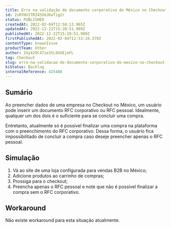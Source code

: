 ```yaml
---
title: Erro na validação de documento corporativo do México no Checkout
id: 2sRYHVITR34SVmJKwTig2r
status: PUBLISHED
createdAt: 2022-02-04T12:50:13.965Z
updatedAt: 2022-12-22T15:20:51.989Z
publishedAt: 2022-12-22T15:20:51.989Z
firstPublishedAt: 2022-02-04T12:53:10.379Z
contentType: knownIssue
productTeam: Other
author: 2Gy429C47ie3tL9XUEjeFL
tag: Checkout
slug: erro-na-validacao-de-documento-corporativo-do-mexico-no-checkout
kiStatus: Backlog
internalReference: 425486 
---
```


## Sumário

Ao preencher dados de uma empresa no Checkout no México, um usuário pode inserir um documento RFC corporativo ou RFC pessoal. Idealmente, qualquer um dos dois é o suficiente para se concluir uma compra.

Entretanto, atualmente só é possível finalizar uma compra na plataforma com o preenchimento do RFC corporativo. Dessa forma, o usuário fica impossibilitado de concluir a compra caso deseje preencher apenas o RFC pessoal.


## Simulação

1. Vá ao site de uma loja configurada para vendas B2B no México;
2. Adicione produtos ao carrinho de compras;
3. Prossiga para o checkout;
4. Preencha apenas o RFC pessoal e note que não é possível finalizar a compra sem o RFC corporativo.


## Workaround

Não existe workaround para esta situação atualmente.

